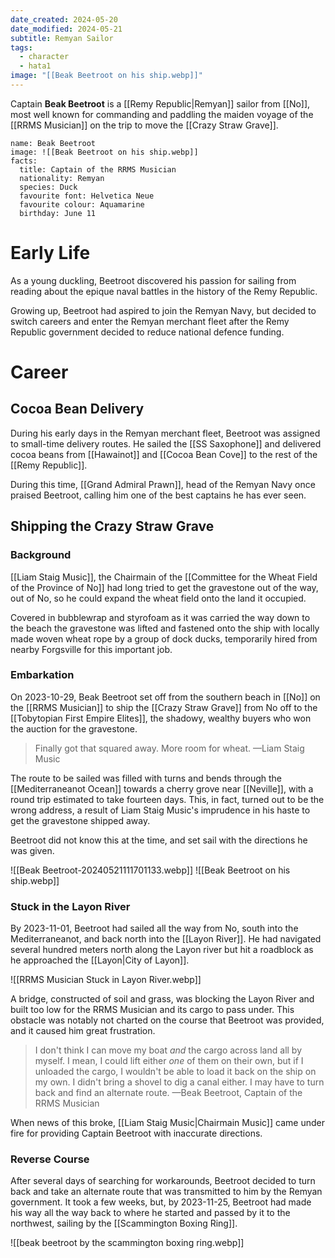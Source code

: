 ```yaml
---
date_created: 2024-05-20
date_modified: 2024-05-21
subtitle: Remyan Sailor
tags:
  - character
  - hata1
image: "[[Beak Beetroot on his ship.webp]]"
---
```


Captain **Beak Beetroot** is a [[Remy Republic|Remyan]] sailor from [[No]], most well known for commanding and paddling the maiden voyage of the [[RRMS Musician]] on the trip to move the [[Crazy Straw Grave]].

```infobox-character
name: Beak Beetroot
image: ![[Beak Beetroot on his ship.webp]]
facts:
  title: Captain of the RRMS Musician
  nationality: Remyan
  species: Duck
  favourite font: Helvetica Neue
  favourite colour: Aquamarine
  birthday: June 11
```

# Early Life

As a young duckling, Beetroot discovered his passion for sailing from reading about the epique naval battles in the history of the Remy Republic.

Growing up, Beetroot had aspired to join the Remyan Navy, but decided to switch careers and enter the Remyan merchant fleet after the Remy Republic government decided to reduce national defence funding.

# Career

## Cocoa Bean Delivery

During his early days in the Remyan merchant fleet, Beetroot was assigned to small-time delivery routes. He sailed the [[SS Saxophone]] and delivered cocoa beans from [[Hawainot]] and [[Cocoa Bean Cove]] to the rest of the [[Remy Republic]].

During this time, [[Grand Admiral Prawn]], head of the Remyan Navy once praised Beetroot, calling him one of the best captains he has ever seen.

## Shipping the Crazy Straw Grave

### Background

[[Liam Staig Music]], the Chairmain of the [[Committee for the Wheat Field of the Province of No]] had long tried to get the gravestone out of the way, out of No, so he could expand the wheat field onto the land it occupied.

Covered in bubblewrap and styrofoam as it was carried the way down to the beach the gravestone was lifted and fastened onto the ship with locally made woven wheat rope by a group of dock ducks, temporarily hired from nearby Forgsville for this important job.

### Embarkation

On 2023-10-29, Beak Beetroot set off from the southern beach in [[No]] on the [[RRMS Musician]] to ship the [[Crazy Straw Grave]] from No off to the [[Tobytopian First Empire Elites]], the shadowy, wealthy buyers who won the auction for the gravestone.

> Finally got that squared away. More room for wheat.
> —Liam Staig Music

The route to be sailed was filled with turns and bends through the [[Mediterraneanot Ocean]] towards a cherry grove near [[Neville]], with a round trip estimated to take fourteen days. This, in fact, turned out to be the wrong address, a result of Liam Staig Music's imprudence in his haste to get the gravestone shipped away.

Beetroot did not know this at the time, and set sail with the directions he was given.

![[Beak Beetroot-20240521111701133.webp]]
![[Beak Beetroot on his ship.webp]]

### Stuck in the Layon River

By 2023-11-01, Beetroot had sailed all the way from No, south into the Mediterraneanot, and back north into the [[Layon River]]. He had navigated several hundred meters north along the Layon river but hit a roadblock as he approached the [[Layon|City of Layon]].

![[RRMS Musician Stuck in Layon River.webp]]

A bridge, constructed of soil and grass, was blocking the Layon River and built too low for the RRMS Musician and its cargo to pass under. This obstacle was notably not charted on the course that Beetroot was provided, and it caused him great frustration.

> I don't think I can move my boat _and_ the cargo across land all by myself. I mean, I could lift either _one_ of them on their own, but if I unloaded the cargo, I wouldn't be able to load it back on the ship on my own. I didn't bring a shovel to dig a canal either. I may have to turn back and find an alternate route.
> —Beak Beetroot, Captain of the RRMS Musician

When news of this broke, [[Liam Staig Music|Chairmain Music]] came under fire for providing Captain Beetroot with inaccurate directions.

### Reverse Course

After several days of searching for workarounds, Beetroot decided to turn back and take an alternate route that was transmitted to him by the Remyan government. It took a few weeks, but, by 2023-11-25, Beetroot had made his way all the way back to where he started and passed by it to the northwest, sailing by the [[Scammington Boxing Ring]].

![[beak beetroot by the scammington boxing ring.webp]]

